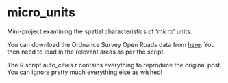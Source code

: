 # micro_units
 
Mini-project examining the spatial characteristics of 'micro' units.

You can download the Ordnance Survey Open Roads data from [here](https://www.ordnancesurvey.co.uk/business-government/products/open-map-roads).
You then need to load in the relevant areas as per the script.

The R script auto_cities.r contains everything to reproduce the original post. You can ignore pretty much everything else as wished!